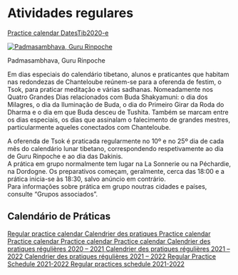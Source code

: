 #  Atividades regulares 

[ Practice calendar ](DatesTib2020-e1.pdf) [ DatesTib2020-e ](DatesTib2020-e.pdf)

[ ![Padmasambhava, Guru Rinpoche](/images/img_guru_rinpoche-150x150.jpg) ](img_guru_rinpoche.jpg)

Padmasambhava, Guru Rinpoche 

Em dias especiais do calendário tibetano, alunos e praticantes que habitam nas redondezas de Chanteloube reúnem-se para a oferenda de festim, o Tsok, para praticar meditação e várias sadhanas. Nomeadamente nos Quatro Grandes Dias relacionados com Buda Shakyamuni: o dia dos Milagres, o dia da Iluminação de Buda, o dia do Primeiro Girar da Roda do Dharma e o dia em que Buda desceu de Tushita. Também se marcam entre os dias especiais, os dias que assinalam o falecimento de grandes mestres, particularmente aqueles conectados com Chanteloube. 

A oferenda de Tsok é praticada regularmente no 10º e no 25º dia de cada mês do calendário lunar tibetano, correspondendo respetivamente ao dia de Guru Rinpoche e ao dia das Dakinis.   
A prática em grupo normalmente tem lugar na La Sonnerie ou na Péchardie, na Dordogne. Os preparativos começam, geralmente, cerca das 18:00 e a prática inicia-se às 18:30, salvo anúncio em contrário.   
Para informações sobre prática em grupo noutras cidades e países, consulte “Grupos associados”. 

##  Calendário de Práticas 

[ Regular practice calendar ](DatesTib2020-e.pdf) [ Calendrier des pratiques ](DatesTib2020.pdf) [ Practice calendar ](DatesTib2020-e.pdf) [ Practice calendar ](DatesTib2020-e1.pdf) [ Practice calendar ](DatesTib2020-e.pdf) [ Practice calendar ](DatesTib2020-e.pdf) [ Calendrier des pratiques régulières 2020 – 2021 ](Calendrier-des-pratiques-régulières-2020-2021.pdf) [ Calendrier des pratiques régulières 2021 – 2022 ](Calendrier-des-pratiques-régulières-2021-2022.pdf) [ Calendrier des pratiques régulières 2021 – 2022 ](Calendrier-des-pratiques-régulières-2021-2022.pdf) [ Regular Practice Schedule 2021-2022 ](Regular-Practice-Schedule-2021-2022.pdf) [ Regular practices schedule 2021-2022 ](Regular-practices-schedule-2021-2022.pdf)
